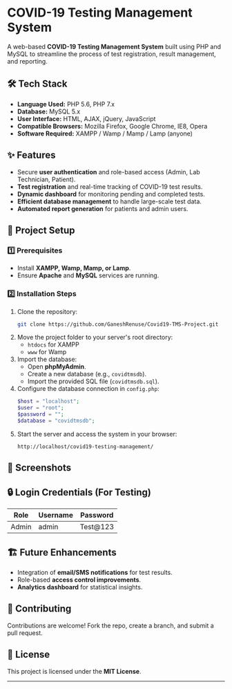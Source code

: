 # COVID-19 Testing Management System

A web-based **COVID-19 Testing Management System** built using PHP and MySQL to streamline the process of test registration, result management, and reporting.

## 🛠 Tech Stack

- **Language Used:** PHP 5.6, PHP 7.x  
- **Database:** MySQL 5.x  
- **User Interface:** HTML, AJAX, jQuery, JavaScript  
- **Compatible Browsers:** Mozilla Firefox, Google Chrome, IE8, Opera  
- **Software Required:** XAMPP / Wamp / Mamp / Lamp (anyone)  

## ✨ Features

- Secure **user authentication** and role-based access (Admin, Lab Technician, Patient).
- **Test registration** and real-time tracking of COVID-19 test results.
- **Dynamic dashboard** for monitoring pending and completed tests.
- **Efficient database management** to handle large-scale test data.
- **Automated report generation** for patients and admin users.

## 📂 Project Setup

### 1️⃣ Prerequisites
- Install **XAMPP, Wamp, Mamp, or Lamp**.
- Ensure **Apache** and **MySQL** services are running.

### 2️⃣ Installation Steps
1. Clone the repository:  
   ```bash
   git clone https://github.com/GaneshRenuse/Covid19-TMS-Project.git
   ```
2. Move the project folder to your server's root directory:
   - `htdocs` for XAMPP  
   - `www` for Wamp  
3. Import the database:
   - Open **phpMyAdmin**.
   - Create a new database (e.g., `covidtmsdb`).
   - Import the provided SQL file (`covidtmsdb.sql`).
4. Configure the database connection in `config.php`:
   ```php
   $host = "localhost";
   $user = "root";
   $password = "";
   $database = "covidtmsdb";
   ```
5. Start the server and access the system in your browser:
   ```
   http://localhost/covid19-testing-management/
   ```

## 📸 Screenshots  


## 🔒 Login Credentials (For Testing)
| Role  | Username | Password |
|--------|------------|------------|
| Admin | admin | Test@123 |

## 🏗 Future Enhancements
- Integration of **email/SMS notifications** for test results.
- Role-based **access control improvements**.
- **Analytics dashboard** for statistical insights.

## 🤝 Contributing
Contributions are welcome! Fork the repo, create a branch, and submit a pull request.

## 📜 License
This project is licensed under the **MIT License**.

---
